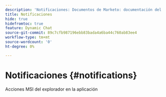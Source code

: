 ```yaml
---
description: 'Notificaciones: Documentos de Marketo: documentación del producto'
title: Notificaciones
hide: true
hidefromtoc: true
feature: Dynamic Chat
source-git-commit: 89c7cfb987196ebb83bada4a6ba44c760ab83ee4
workflow-type: tm+mt
source-wordcount: '0'
ht-degree: 0%

---
```


# Notificaciones {#notifications}

Acciones MSI del explorador en la aplicación
